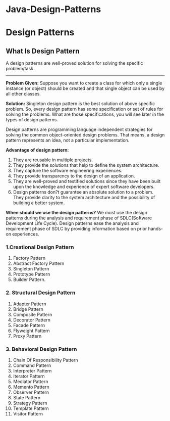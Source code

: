 # Java-Design-Patterns
# Design Patterns

## What Is Design Pattern

A design patterns are well-proved solution for solving the specific problem/task.

------------

**Problem Given:**
Suppose you want to create a class for which only a single instance (or object) should be created and that single object can be used by all other classes.

**Solution:**
Singleton design pattern is the best solution of above specific problem. So, every design pattern has some specification or set of rules for solving the problems. What are those specifications, you will see later in the types of design patterns.

Design patterns are programming language independent strategies for solving the common object-oriented design problems. That means, a design pattern represents an idea, not a particular implementation.

**Advantage of design pattern:**
1. They are reusable in multiple projects.
2. They provide the solutions that help to define the system architecture.
3. They capture the software engineering experiences.
4. They provide transparency to the design of an application.
5. They are well-proved and testified solutions since they have been built upon the knowledge and experience of expert software developers.
6. Design patterns don?t guarantee an absolute solution to a problem. They provide clarity to the system architecture and the possibility of building a better system.

**When should we use the design patterns?**
We must use the design patterns during the analysis and requirement phase of SDLC(Software Development Life Cycle).
Design patterns ease the analysis and requirement phase of SDLC by providing information based on prior hands-on experiences.

### 1.Creational Design Pattern
1. Factory Pattern
2. Abstract Factory Pattern
3. Singleton Pattern
4. Prototype Pattern
5. Builder Pattern.

### 2. Structural Design Pattern
1. Adapter Pattern
2. Bridge Pattern
3. Composite Pattern
4. Decorator Pattern
5. Facade Pattern
6. Flyweight Pattern
7. Proxy Pattern

### 3. Behavioral Design Pattern
1. Chain Of Responsibility Pattern
2. Command Pattern
3. Interpreter Pattern
4. Iterator Pattern
5. Mediator Pattern
6. Memento Pattern
7. Observer Pattern
8. State Pattern
9. Strategy Pattern
10. Template Pattern
11. Visitor Pattern

